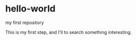 # hello-world
my first repository

This is my first step, and I'll to search something interesting.
